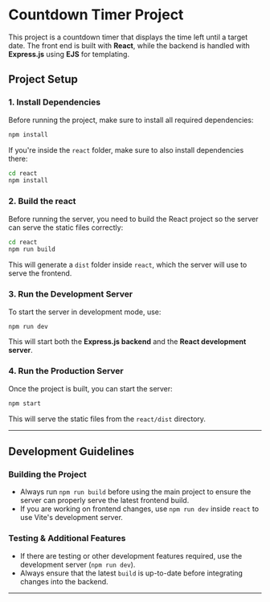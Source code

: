 # **Countdown Timer Project**

This project is a countdown timer that displays the time left until a target date. The front end is built with **React**, while the backend is handled with **Express.js** using **EJS** for templating.

## **Project Setup**

### **1. Install Dependencies**
Before running the project, make sure to install all required dependencies:
```sh
npm install
```
If you're inside the `react` folder, make sure to also install dependencies there:
```sh
cd react
npm install
```

### **2. Build the react**
Before running the server, you need to build the React project so the server can serve the static files correctly:
```sh
cd react
npm run build
```
This will generate a `dist` folder inside `react`, which the server will use to serve the frontend.

### **3. Run the Development Server**
To start the server in development mode, use:
```sh
npm run dev
```
This will start both the **Express.js backend** and the **React development server**.

### **4. Run the Production Server**
Once the project is built, you can start the server:
```sh
npm start
```
This will serve the static files from the `react/dist` directory.

---

## **Development Guidelines**

### **Building the Project**
- Always run `npm run build` before using the main project to ensure the server can properly serve the latest frontend build.
- If you are working on frontend changes, use `npm run dev` inside `react` to use Vite's development server.

### **Testing & Additional Features**
- If there are testing or other development features required, use the development server (`npm run dev`).
- Always ensure that the latest `build` is up-to-date before integrating changes into the backend.

---

